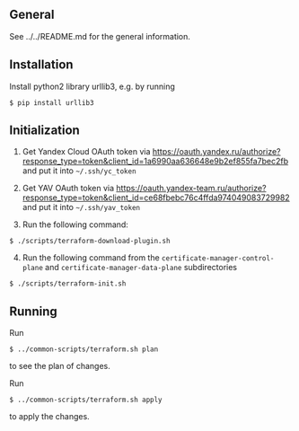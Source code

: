 ## General
See ../../README.md for the general information.

## Installation

Install python2 library urllib3, e.g. by running
```
$ pip install urllib3
```

## Initialization

1. Get Yandex Cloud OAuth token via https://oauth.yandex.ru/authorize?response_type=token&client_id=1a6990aa636648e9b2ef855fa7bec2fb and put it into `~/.ssh/yc_token`

2. Get YAV OAuth token via https://oauth.yandex-team.ru/authorize?response_type=token&client_id=ce68fbebc76c4ffda974049083729982 and put it into `~/.ssh/yav_token`

3. Run the following command:
```
$ ./scripts/terraform-download-plugin.sh
```

4. Run the following command from the `certificate-manager-control-plane` and `certificate-manager-data-plane` subdirectories
```
$ ./scripts/terraform-init.sh
```

## Running

Run
```
$ ../common-scripts/terraform.sh plan
```
to see the plan of changes.

Run
```
$ ../common-scripts/terraform.sh apply
```
to apply the changes.
